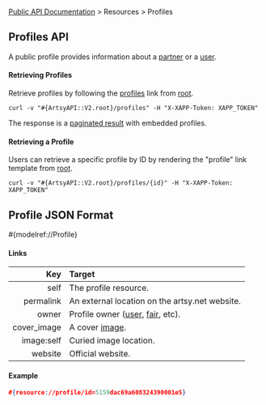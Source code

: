 [Public API Documentation](/v2) &gt; Resources &gt; Profiles

## Profiles API

A public profile provides information about a [partner](/v2/docs/partners) or a [user](/v2/docs/users).

#### Retrieving Profiles

Retrieve profiles by following the [profiles](#{ArtsyAPI::V2.root}/profiles) link from [root](#{ArtsyAPI::V2.root}).

```
curl -v "#{ArtsyAPI::V2.root}/profiles" -H "X-XAPP-Token: XAPP_TOKEN"
```

The response is a [paginated result](/v2/docs/pagination) with embedded profiles.

#### Retrieving a Profile

Users can retrieve a specific profile by ID by rendering the "profile" link template from [root](#{ArtsyAPI::V2.root}).

```
curl -v "#{ArtsyAPI::V2.root}/profiles/{id}" -H "X-XAPP-Token: XAPP_TOKEN"
```

## Profile JSON Format

#{modelref://Profile}

#### Links

Key         | Target                                                          |
-----------:|:----------------------------------------------------------------|
self        | The profile resource.                                           |
permalink   | An external location on the artsy.net website.                  |
owner       | Profile owner ([user](/v2/docs/users), [fair](/v2/docs/fairs), etc).  |
cover_image | A cover [image](/v2/docs/images).                                  |
image:self  | Curied image location.                                          |
website     | Official website.                                               |

#### Example

``` json
#{resource://profile/id=5159dac69a608324390001e5}
```
